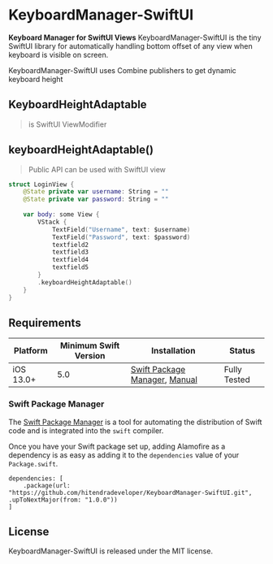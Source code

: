 # KeyboardManager-SwiftUI

**Keyboard Manager for SwiftUI Views**
KeyboardManager-SwiftUI is the tiny SwiftUI library for automatically handling bottom offset of any view when keyboard is visible on screen.

KeyboardManager-SwiftUI uses Combine publishers to get dynamic keyboard height

## KeyboardHeightAdaptable
> is SwiftUI ViewModifier

## keyboardHeightAdaptable()
> Public API can be used with  SwiftUI view

```swift
struct LoginView {
	@State private var username: String = ""
	@State private var password: String = ""
		
	var body: some View {
		VStack {
			TextField("Username", text: $username)
			TextField("Password", text: $password)
			textfield2
			textfield3
			textfield4
			textfield5
		}
		.keyboardHeightAdaptable()
	} 
}
```

## Requirements

| Platform | Minimum Swift Version | Installation | Status |
| --- | --- | --- | --- |
| iOS 13.0+ | 5.0 | [Swift Package Manager](#swift-package-manager), [Manual](#manually) | Fully Tested |

### Swift Package Manager

The  [Swift Package Manager](https://swift.org/package-manager/)  is a tool for automating the distribution of Swift code and is integrated into the  `swift`  compiler.

Once you have your Swift package set up, adding Alamofire as a dependency is as easy as adding it to the  `dependencies`  value of your  `Package.swift`.

```
dependencies: [
    .package(url: "https://github.com/hitendradeveloper/KeyboardManager-SwiftUI.git", .upToNextMajor(from: "1.0.0"))
]
```

## License

KeyboardManager-SwiftUI is released under the MIT license.
